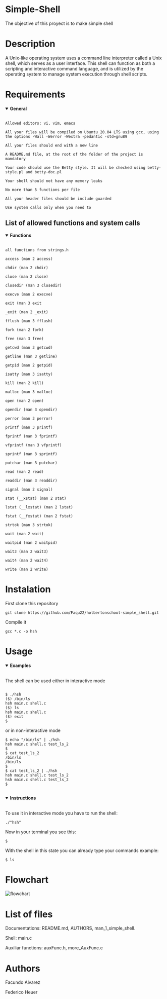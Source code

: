 # Simple-Shell
The objective of this proyect is to make simple shell

# Description
A Unix-like operating system uses a command line interpreter called a Unix shell, which serves as a user interface. This shell can function as both a scripting and interactive command language, and is utilized by the operating system to manage system execution through shell scripts.
# Requirements
<details open>
<summary> <strong> General </strong> </summary>

<br>

	Allowed editors: vi, vim, emacs

	All your files will be compiled on Ubuntu 20.04 LTS using gcc, using the options -Wall -Werror -Wextra -pedantic -std=gnu89

	All your files should end with a new line

	A README.md file, at the root of the folder of the project is mandatory

	Your code should use the Betty style. It will be checked using betty-style.pl and betty-doc.pl

	Your shell should not have any memory leaks

	No more than 5 functions per file

	All your header files should be include guarded

	Use system calls only when you need to

</details>


## List of allowed functions and system calls
<details open>
<summary> <strong> Functions</strong> </summary>

<br>

	all functions from strings.h

	access (man 2 access)

	chdir (man 2 chdir)

	close (man 2 close)

	closedir (man 3 closedir)

	execve (man 2 execve)

	exit (man 3 exit

	_exit (man 2 _exit)

	fflush (man 3 fflush)

	fork (man 2 fork)

	free (man 3 free)

	getcwd (man 3 getcwd)

	getline (man 3 getline)

	getpid (man 2 getpid)

	isatty (man 3 isatty)

	kill (man 2 kill)

	malloc (man 3 malloc)

	open (man 2 open)

	opendir (man 3 opendir)

	perror (man 3 perror)

	printf (man 3 printf)

	fprintf (man 3 fprintf)

	vfprintf (man 3 vfprintf)

	sprintf (man 3 sprintf)

	putchar (man 3 putchar)

	read (man 2 read)

	readdir (man 3 readdir)

	signal (man 2 signal)

	stat (__xstat) (man 2 stat)

	lstat (__lxstat) (man 2 lstat)

	fstat (__fxstat) (man 2 fstat)

	strtok (man 3 strtok)

	wait (man 2 wait)

	waitpid (man 2 waitpid)

	wait3 (man 2 wait3)

	wait4 (man 2 wait4)

	write (man 2 write)
</details>

# Instalation
First clone this repository

`` git clone https://github.com/Faqu22/holbertonschool-simple_shell.git ``

Compile it

`` gcc *.c -o hsh ``
# Usage

<details open>
<summary> <strong> Examples </strong> </summary>
<br>

The shell can be used either in interactive mode
```shell

$ ./hsh
($) /bin/ls
hsh main.c shell.c
($) ls
hsh main.c shell.c
($) exit
$

```
or in non-interactive mode

```
$ echo "/bin/ls" | ./hsh
hsh main.c shell.c test_ls_2
$
$ cat test_ls_2
/bin/ls
/bin/ls
$
$ cat test_ls_2 | ./hsh
hsh main.c shell.c test_ls_2
hsh main.c shell.c test_ls_2
$


```

</details>

<details open>
<summary> <strong> Instructions </strong> </summary>
<br>

To use it in interactive mode you have to run the shell:

`` ./"hsh" ``

Now in your terminal you see this:

`` $ ``

With the shell in this state you can already type your commands
example:

``$ ls ``

</details>

# Flowchart

![flowchart](https://i.postimg.cc/YqL67Xrb/Flowchar.jpg)

# List of files

Documentations: README.md, AUTHORS, man_1_simple_shell.

Shell: main.c

Auxiliar functions: auxFunc.h, more_AuxFunc.c

# Authors

Facundo Alvarez

Federico Heuer
